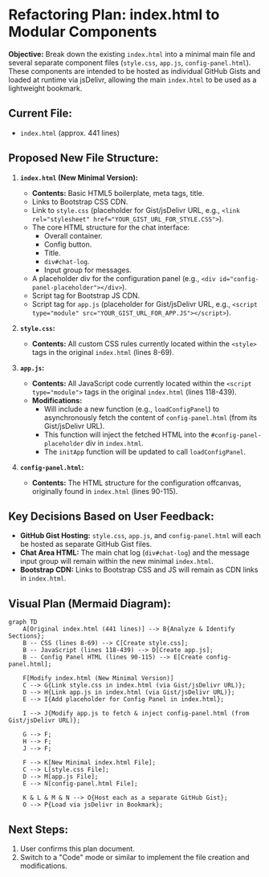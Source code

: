 # Refactoring Plan: index.html to Modular Components

**Objective:** Break down the existing `index.html` into a minimal main file and several separate component files (`style.css`, `app.js`, `config-panel.html`). These components are intended to be hosted as individual GitHub Gists and loaded at runtime via jsDelivr, allowing the main `index.html` to be used as a lightweight bookmark.

## Current File:
*   `index.html` (approx. 441 lines)

## Proposed New File Structure:

1.  **`index.html` (New Minimal Version):**
    *   **Contents:** Basic HTML5 boilerplate, meta tags, title.
    *   Links to Bootstrap CSS CDN.
    *   Link to `style.css` (placeholder for Gist/jsDelivr URL, e.g., `<link rel="stylesheet" href="YOUR_GIST_URL_FOR_STYLE.CSS">`).
    *   The core HTML structure for the chat interface:
        *   Overall container.
        *   Config button.
        *   Title.
        *   `div#chat-log`.
        *   Input group for messages.
    *   A placeholder div for the configuration panel (e.g., `<div id="config-panel-placeholder"></div>`).
    *   Script tag for Bootstrap JS CDN.
    *   Script tag for `app.js` (placeholder for Gist/jsDelivr URL, e.g., `<script type="module" src="YOUR_GIST_URL_FOR_APP.JS"></script>`).

2.  **`style.css`:**
    *   **Contents:** All custom CSS rules currently located within the `<style>` tags in the original `index.html` (lines 8-69).

3.  **`app.js`:**
    *   **Contents:** All JavaScript code currently located within the `<script type="module">` tags in the original `index.html` (lines 118-439).
    *   **Modifications:**
        *   Will include a new function (e.g., `loadConfigPanel`) to asynchronously fetch the content of `config-panel.html` (from its Gist/jsDelivr URL).
        *   This function will inject the fetched HTML into the `#config-panel-placeholder` div in `index.html`.
        *   The `initApp` function will be updated to call `loadConfigPanel`.

4.  **`config-panel.html`:**
    *   **Contents:** The HTML structure for the configuration offcanvas, originally found in `index.html` (lines 90-115).

## Key Decisions Based on User Feedback:

*   **GitHub Gist Hosting:** `style.css`, `app.js`, and `config-panel.html` will each be hosted as separate GitHub Gist files.
*   **Chat Area HTML:** The main chat log (`div#chat-log`) and the message input group will remain within the new minimal `index.html`.
*   **Bootstrap CDN:** Links to Bootstrap CSS and JS will remain as CDN links in `index.html`.

## Visual Plan (Mermaid Diagram):

```mermaid
graph TD
    A[Original index.html (441 lines)] --> B{Analyze & Identify Sections};
    B -- CSS (lines 8-69) --> C[Create style.css];
    B -- JavaScript (lines 118-439) --> D[Create app.js];
    B -- Config Panel HTML (lines 90-115) --> E[Create config-panel.html];

    F[Modify index.html (New Minimal Version)]
    C --> G{Link style.css in index.html (via Gist/jsDelivr URL)};
    D --> H{Link app.js in index.html (via Gist/jsDelivr URL)};
    E --> I{Add placeholder for Config Panel in index.html};

    I --> J{Modify app.js to fetch & inject config-panel.html (from Gist/jsDelivr URL)};

    G --> F;
    H --> F;
    J --> F;

    F --> K[New Minimal index.html File];
    C --> L[style.css File];
    D --> M[app.js File];
    E --> N[config-panel.html File];

    K & L & M & N --> O{Host each as a separate GitHub Gist};
    O --> P{Load via jsDelivr in Bookmark};
```

## Next Steps:

1.  User confirms this plan document.
2.  Switch to a "Code" mode or similar to implement the file creation and modifications.